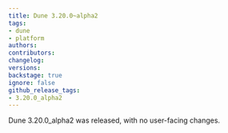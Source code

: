 ```yaml
---
title: Dune 3.20.0~alpha2
tags:
- dune
- platform
authors:
contributors:
changelog:
versions:
backstage: true
ignore: false
github_release_tags:
- 3.20.0_alpha2
---
```


Dune 3.20.0_alpha2 was released, with no user-facing changes.